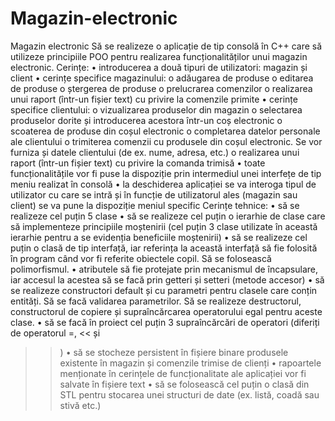 # Magazin-electronic

Magazin electronic
Să se realizeze o aplicație de tip consolă în C++ care să utilizeze principiile POO pentru
realizarea funcționalităților unui magazin electronic.
Cerințe:
• introducerea a două tipuri de utilizatori: magazin și client
• cerințe specifice magazinului:
o adăugarea de produse
o editarea de produse
o ștergerea de produse
o prelucrarea comenzilor
o realizarea unui raport (într-un fișier text) cu privire la comenzile primite
• cerințe specifice clientului:
o vizualizarea produselor din magazin
o selectarea produselor dorite și introducerea acestora într-un coș electronic
o scoaterea de produse din coșul electronic
o completarea datelor personale ale clientului
o trimiterea comenzii cu produsele din coșul electronic. Se vor furniza și datele
clientului (de ex. nume, adresa, etc.)
o realizarea unui raport (într-un fișier text) cu privire la comanda trimisă
• toate funcționalitățile vor fi puse la dispoziție prin intermediul unei interfețe de tip
meniu realizat în consolă
• la deschiderea aplicației se va interoga tipul de utilizator cu care se intră și în funcție
de utilizatorul ales (magazin sau client) se va pune la dispoziție meniul specific
Cerințe tehnice:
• să se realizeze cel puțin 5 clase
• să se realizeze cel puțin o ierarhie de clase care să implementeze principiile moștenirii (cel
puțin 3 clase utilizate în această ierarhie pentru a se evidenția beneficiile moștenirii)
• să se realizeze cel puțin o clasă de tip interfață, iar referința la această interfață să fie folosită
în program când vor fi referite obiectele copil. Să se folosească polimorfismul.
• atributele să fie protejate prin mecanismul de încapsulare, iar accesul la acestea să se facă
prin getteri și setteri (metode accesor)
• să se realizeze constructori default și cu parametri pentru clasele care conțin entități. Să se
facă validarea parametrilor. Să se realizeze destructorul, constructorul de copiere și
supraîncărcarea operatorului egal pentru aceste clase.
• să se facă în proiect cel puțin 3 supraîncărcări de operatori (diferiți de operatorul =, << și
>>)
• să se stocheze persistent în fișiere binare produsele existente în magazin și comenzile
trimise de clienți
• rapoartele menționate în cerințele de funcționalitate ale aplicației vor fi salvate în fișiere
text
• să se folosească cel puțin o clasă din STL pentru stocarea unei structuri de date (ex. listă,
coadă sau stivă etc.)
